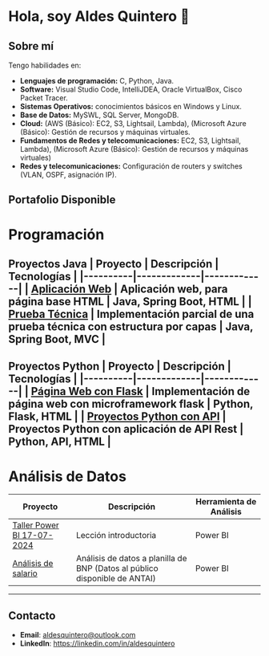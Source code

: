 # Hola, soy Aldes Quintero 👋 
## Sobre mí
Tengo habilidades en:

- **Lenguajes de programación:** C, Python, Java.
- **Software:**  Visual Studio Code, IntelliJDEA, Oracle VirtualBox, Cisco Packet Tracer.
- **Sistemas Operativos:**  conocimientos básicos en Windows y Linux.
- **Base de Datos:** MySWL, SQL Server, MongoDB.
- **Cloud:**  (AWS (Básico): EC2, S3, Lightsail, Lambda), (Microsoft Azure (Básico): Gestión de recursos y 
máquinas virtuales.
- **Fundamentos de Redes y telecomunicaciones:**   EC2, S3, Lightsail, Lambda), (Microsoft Azure (Básico): Gestión de recursos y 
máquinas virtuales)
- **Redes y telecomunicaciones:** Configuración de routers y switches (VLAN, OSPF, asignación IP).

## Portafolio Disponible
# Programación
 Proyectos Java
| Proyecto | Descripción | Tecnologías |
|----------|-------------|-------------|
| [Aplicación Web](https://github.com/AldesQuintero/Spring-Boot-Project-Aldesweb) | Aplicación web, para página base HTML | Java, Spring Boot, HTML |
| [Prueba Técnica](https://github.com/AldesQuintero/Dev-BackOffice-Challenge-002-) | Implementación parcial de una prueba técnica con estructura por capas | Java, Spring Boot, MVC |
---

 Proyectos Python
| Proyecto | Descripción | Tecnologías |
|----------|-------------|-------------|
| [Página Web con Flask](https://github.com/AldesQuintero/Flask-Project-AldesWeb) | Implementación de página web con microframework flask  | Python, Flask, HTML |
| [Proyectos Python con API](https://github.com/AldesQuintero/Python-Projects) | Proyectos Python con aplicación de API Rest | Python, API, HTML  |
---


# Análisis de Datos
| Proyecto | Descripción | Herramienta de Análisis |
|----------|-------------|-------------|
| [Taller Power BI 17-07-2024 ](https://github.com/AldesQuintero/Analisis-de-Datos/blob/main/Power%20BI%2017-07-2024/Taller%2017-07-2024.pdf) | Lección introductoria | Power BI
| [Análisis de salario](https://github.com/AldesQuintero/Analisis-de-Datos/blob/main/Anal%C3%ADsis%20de%20planilla%20de%20Banco%20Nacional/Analisis%20de%20Gastos%20del%20Banco%20Nacional.pdf) | Análisis de datos a planilla de BNP (Datos al público disponible de ANTAI) | Power BI
---

## Contacto
- **Email**: aldesquintero@outlook.com
- **LinkedIn**: https://linkedin.com/in/aldesquintero
